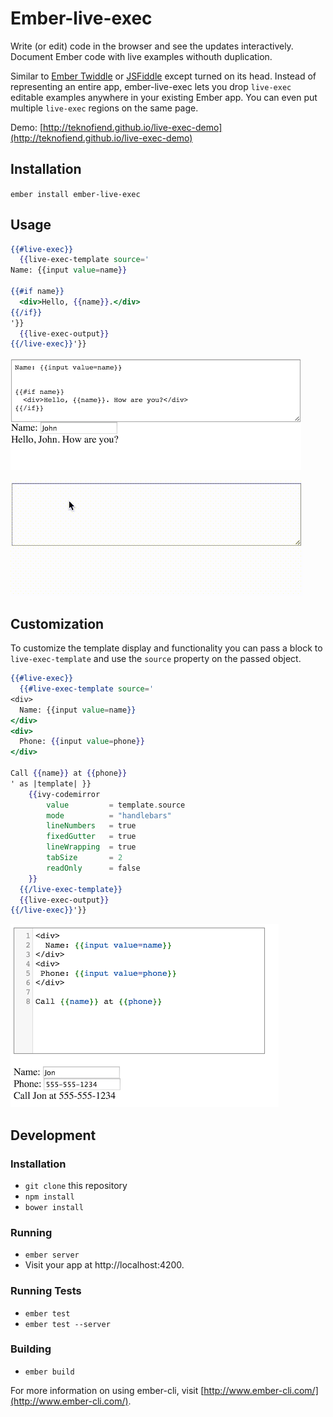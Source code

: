 # Ember-live-exec

Write (or edit) code in the browser and see the updates interactively. Document Ember code with live examples withouth duplication.

Similar to [Ember Twiddle](http://ember-twiddle.com/) or [JSFiddle](https://jsfiddle.net/) except turned on its head. Instead of representing an entire app, ember-live-exec lets you drop `live-exec` editable examples anywhere in your existing Ember app. You can even put multiple `live-exec` regions on the same page.

Demo: [http://teknofiend.github.io/live-exec-demo](http://teknofiend.github.io/live-exec-demo)

## Installation

`ember install ember-live-exec`

## Usage

```hbs
{{#live-exec}}
  {{live-exec-template source='
Name: {{input value=name}}

{{#if name}}
  <div>Hello, {{name}}.</div>
{{/if}}
'}}
  {{live-exec-output}}
{{/live-exec}}'}}
```

![Screenshot](https://github.com/TeknoFiend/ember-live-exec/blob/master/docs/demo.png)

![Screencapture](https://github.com/TeknoFiend/ember-live-exec/blob/master/docs/demo.gif)

## Customization

To customize the template display and functionality you can pass a block to `live-exec-template` and use the `source` property on the passed object.

```hbs
{{#live-exec}}
  {{#live-exec-template source='
<div>
  Name: {{input value=name}}
</div>
<div>
  Phone: {{input value=phone}}
</div>

Call {{name}} at {{phone}}
' as |template| }}
    {{ivy-codemirror
        value         = template.source
        mode          = "handlebars"
        lineNumbers   = true
        fixedGutter   = true
        lineWrapping  = true
        tabSize       = 2
        readOnly      = false
    }}
  {{/live-exec-template}}
  {{live-exec-output}}
{{/live-exec}}'}}
```

![Codemirror](https://github.com/TeknoFiend/ember-live-exec/blob/master/docs/demo_block.png)

## Development

### Installation

* `git clone` this repository
* `npm install`
* `bower install`

### Running

* `ember server`
* Visit your app at http://localhost:4200.

### Running Tests

* `ember test`
* `ember test --server`

### Building

* `ember build`

For more information on using ember-cli, visit [http://www.ember-cli.com/](http://www.ember-cli.com/).
